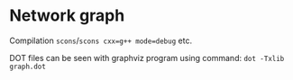 Network graph
=============

Compilation `scons`/`scons cxx=g++ mode=debug` etc.

DOT files can be seen with graphviz program using command: `dot -Txlib graph.dot`
